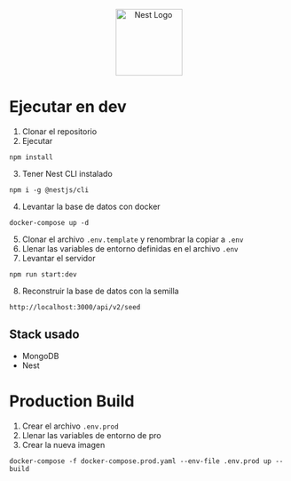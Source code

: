 <p align="center">
  <a href="http://nestjs.com/" target="blank"><img src="https://nestjs.com/img/logo-small.svg" width="120" alt="Nest Logo" /></a>
</p>

# Ejecutar en dev

1. Clonar el repositorio
2. Ejecutar
```
npm install
```
3. Tener Nest CLI instalado
```
npm i -g @nestjs/cli
```
4. Levantar la base de datos con docker
```
docker-compose up -d
```
5. Clonar el archivo ```.env.template``` y renombrar la copiar a ```.env```
6. Llenar las variables de entorno definidas en el archivo ```.env```
7. Levantar el servidor
```
npm run start:dev
```
8. Reconstruir la base de datos con la semilla
```
http://localhost:3000/api/v2/seed
```

## Stack usado
* MongoDB
* Nest

# Production Build
1. Crear el archivo ```.env.prod```
2. Llenar las variables de entorno de pro
3. Crear la nueva imagen
```
docker-compose -f docker-compose.prod.yaml --env-file .env.prod up --build
```